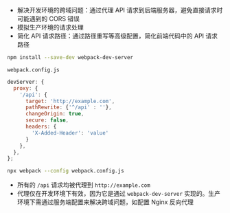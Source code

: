 - 解决开发环境的跨域问题：通过代理 API 请求到后端服务器，避免直接请求时可能遇到的 CORS 错误
- 模拟生产环境的请求处理
- 简化 API 请求路径：通过路径重写等高级配置，简化前端代码中的 API 请求路径

```bash
npm install --save-dev webpack-dev-server
```

`webpack.config.js`

```js
devServer: {
  proxy: {
    '/api': {
      target: 'http://example.com',
      pathRewrite: {'^/api' : ''},
      changeOrigin: true,
      secure: false,
      headers: {
        'X-Added-Header': 'value'
      }
    },
  },
};
```

```bash
npx webpack --config webpack.config.js
```

- 所有的 `/api` 请求均被代理到 `http://example.com`
- 代理仅在开发环境下有效，因为它是通过 `webpack-dev-server` 实现的。生产环境下需通过服务端配置来解决跨域问题，如配置 Nginx 反向代理
